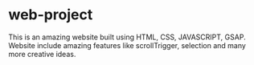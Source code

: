 # web-project
This is an amazing website built using HTML, CSS, JAVASCRIPT, GSAP. Website include amazing features like scrollTrigger, selection and many more creative ideas.
